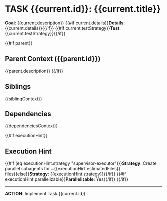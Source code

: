 # TASK {{current.id}}: {{current.title}}

**Goal**: {{current.description}}
{{#if current.details}}**Details**: {{current.details}}{{/if}}
{{#if current.testStrategy}}**Test**: {{current.testStrategy}}{{/if}}

{{#if parent}}
## Parent Context ({{parent.id}})
{{parent.description}}
{{/if}}

## Siblings
{{siblingContext}}

## Dependencies
{{dependenciesContext}}

{{#if executionHint}}
## Execution Hint
{{#if (eq executionHint.strategy "supervisor-executor")}}**Strategy**: Create parallel subagents for ~{{executionHint.estimatedFiles}} files{{else}}**Strategy**: {{executionHint.strategy}}{{/if}}
{{#if executionHint.parallelizable}}**Parallelizable**: Yes{{/if}}
{{/if}}

---
**ACTION**: Implement Task {{current.id}}